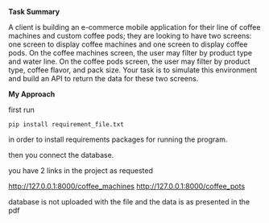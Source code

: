 **Task Summary**

A client is building an e-commerce mobile application for their line of coffee machines and custom coffee pods; they are
looking to have two screens: one screen to display coffee machines and one screen to display coffee pods. On the coffee
machines screen, the user may filter by product type and water line. On the coffee pods screen, the user may filter by product
type, coffee flavor, and pack size. Your task is to simulate this environment and build an API to return the data for these two
screens.



**My Approach**

first run
~~~~
pip install requirement_file.txt
~~~~
in order to install requirements packages for running the program.

then you connect the database.

you have 2 links in the project as requested 

http://127.0.0.1:8000/coffee_machines
http://127.0.0.1:8000/coffee_pots
 
database is not uploaded with the file and the data is as presented in the pdf 

